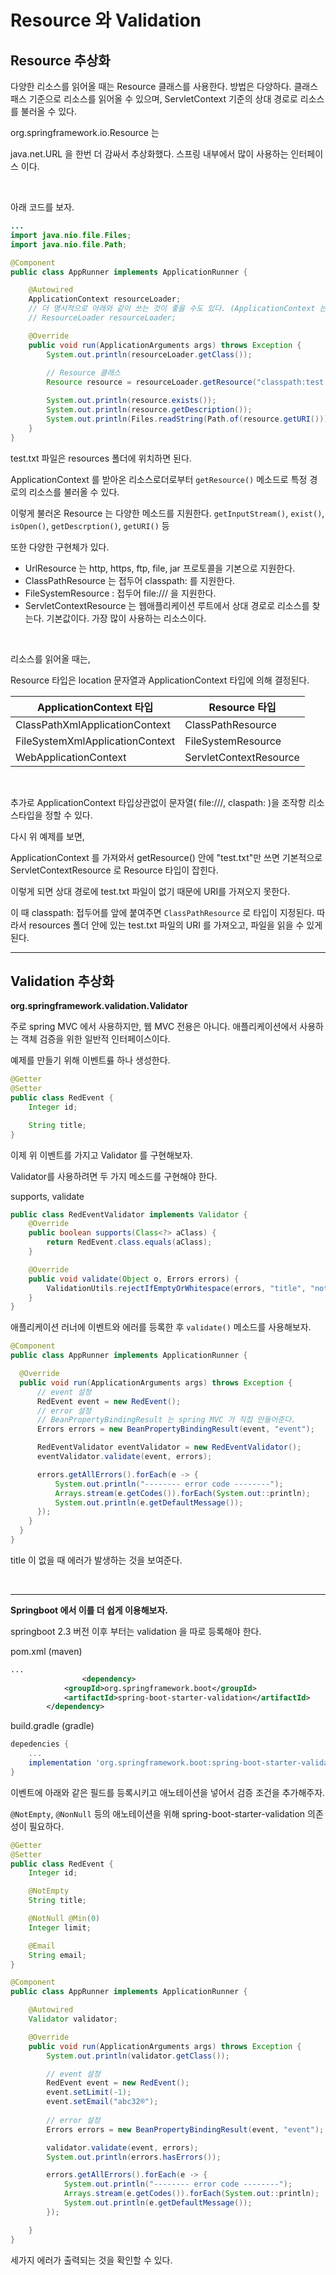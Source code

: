 # Resource 와 Validation





## Resource 추상화



다양한 리소스를 읽어올 때는 Resource 클래스를 사용한다. 방법은 다양하다. 클래스패스 기준으로 리소스를 읽어올 수 있으며, ServletContext 기준의 상대 경로로 리소스를 불러올 수 있다. 



org.springframework.io.Resource 는

java.net.URL 을 한번 더 감싸서 추상화했다. 스프링 내부에서 많이 사용하는 인터페이스 이다.



<br />

아래 코드를 보자.

```java
...
import java.nio.file.Files;
import java.nio.file.Path;

@Component
public class AppRunner implements ApplicationRunner {

    @Autowired
    ApplicationContext resourceLoader;
    // 더 명시적으로 아래와 같이 쓰는 것이 좋을 수도 있다. (ApplicationContext 는 ResourceLoader 를 상속받음)
    // ResourceLoader resourceLoader; 

    @Override
    public void run(ApplicationArguments args) throws Exception {
        System.out.println(resourceLoader.getClass());
				
      	// Resource 클래스
        Resource resource = resourceLoader.getResource("classpath:test.txt");

        System.out.println(resource.exists());
        System.out.println(resource.getDescription());
        System.out.println(Files.readString(Path.of(resource.getURI())));
    }
}

```



test.txt 파일은 resources 폴더에 위치하면 된다.

ApplicationContext 를 받아온 리소스로더로부터 `getResource()` 메소드로 특정 경로의 리소스를 불러올 수 있다.

이렇게 불러온 Resource 는 다양한 메소드를 지원한다. `getInputStream()`, `exist()`, `isOpen()`, `getDescrption()`, `getURI()` 등

또한 다양한 구현체가 있다.

* UrlResource 는 http, https, ftp, file, jar 프로토콜을 기본으로 지원한다.
* ClassPathResource 는 접두어 classpath: 를 지원한다.
* FileSystemResource : 접두어 file:/// 을 지원한다.
* ServletContextResource 는 웹애플리케이션 루트에서 상대 경로로 리소스를 찾는다. 기본값이다. 가장 많이 사용하는 리소스이다.

<br />

리소스를 읽어올 때는,

Resource 타입은 location 문자열과 ApplicationContext 타입에 의해 결정된다.

| ApplicationContext 타입         | Resource 타입          |
| ------------------------------- | ---------------------- |
| ClassPathXmlApplicationContext  | ClassPathResource      |
| FileSystemXmlApplicationContext | FileSystemResource     |
| WebApplicationContext           | ServletContextResource |



<br />

추가로 ApplicationContext 타입상관없이 문자열( file:///, claspath: )을 조작항 리소스타입을 정할 수 있다.



다시 위 예제를 보면,

ApplicationContext 를 가져와서 getResource()  안에  "test.txt"만 쓰면 기본적으로 ServletContextResource 로 Resource 타입이 잡힌다.

이렇게 되면 상대 경로에 test.txt 파일이 없기 때문에 URI를 가져오지 못한다.

이 때 classpath: 접두어를 앞에 붙여주면 `ClassPathResource` 로 타입이 지정된다. 따라서 resources 폴더 안에 있는 test.txt 파일의 URI 를 가져오고, 파일을 읽을 수 있게 된다.











---

## Validation 추상화



**org.springframework.validation.Validator**

주로 spring MVC 에서 사용하지만, 웹 MVC 전용은 아니다. 애플리케이션에서 사용하는 객체 검증을 위한 일반적 인터페이스이다.



예제를 만들기 위해 이벤트릃 하나 생성한다.

```java
@Getter
@Setter
public class RedEvent {
    Integer id;

    String title;
}
```



이제 위 이벤트를 가지고 Validator 를 구현해보자.

Validator를 사용하려면 두 가지 메소드를 구현해야 한다.

supports, validate

```java
public class RedEventValidator implements Validator {
    @Override
    public boolean supports(Class<?> aClass) {
        return RedEvent.class.equals(aClass);
    }

    @Override
    public void validate(Object o, Errors errors) {
        ValidationUtils.rejectIfEmptyOrWhitespace(errors, "title", "notempty", "제목이 있어야 합니다.");
    }
}
```





애플리케이션 러너에 이벤트와 에러를 등록한 후 `validate()` 메소드를 사용해보자.

```java
@Component
public class AppRunner implements ApplicationRunner {

  @Override
  public void run(ApplicationArguments args) throws Exception {
      // event 설정
      RedEvent event = new RedEvent();
      // error 설정
      // BeanPropertyBindingResult 는 spring MVC 가 직접 만들어준다.
      Errors errors = new BeanPropertyBindingResult(event, "event"); 

      RedEventValidator eventValidator = new RedEventValidator();
      eventValidator.validate(event, errors);

      errors.getAllErrors().forEach(e -> {
          System.out.println("-------- error code --------");
          Arrays.stream(e.getCodes()).forEach(System.out::println);
          System.out.println(e.getDefaultMessage());
      });
    }
  }
}
```


title 이 없을 때 에러가 발생하는 것을 보여준다.



<br />

---

**Springboot 에서 이를 더 쉽게 이용해보자.**



springboot 2.3 버전 이후 부터는 validation 을 따로 등록해야 한다.

pom.xml (maven)

```xml
...
				<dependency> 
            <groupId>org.springframework.boot</groupId>
            <artifactId>spring-boot-starter-validation</artifactId>
        </dependency>
```

build.gradle (gradle)

```gradle
depedencies {
	...
	implementation 'org.springframework.boot:spring-boot-starter-validation'
}
```



이벤트에 아래와 같은 필드를 등록시키고 애노테이션을 넣어서 검증 조건을 추가해주자.

`@NotEmpty`, `@NonNull` 등의 애노테이션을 위해 spring-boot-starter-validation 의존성이 필요하다.

```java
@Getter
@Setter
public class RedEvent {
    Integer id;

    @NotEmpty
    String title;

    @NotNull @Min(0)
    Integer limit;

    @Email
    String email;
}

```



```java
@Component
public class AppRunner implements ApplicationRunner {

    @Autowired
    Validator validator;

    @Override
    public void run(ApplicationArguments args) throws Exception {
        System.out.println(validator.getClass());

        // event 설정
        RedEvent event = new RedEvent();
        event.setLimit(-1);
        event.setEmail("abc32®");
      
      	// error 설정
        Errors errors = new BeanPropertyBindingResult(event, "event"); 

        validator.validate(event, errors);
        System.out.println(errors.hasErrors());

        errors.getAllErrors().forEach(e -> {
            System.out.println("-------- error code --------");
            Arrays.stream(e.getCodes()).forEach(System.out::println);
            System.out.println(e.getDefaultMessage());
        });

    }
}
```

세가지 에러가 출력되는 것을 확인할 수 있다.











































